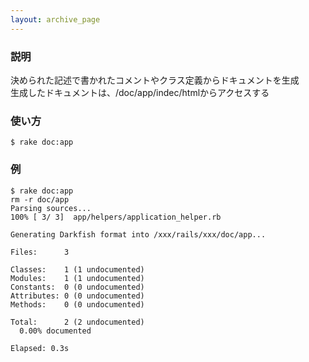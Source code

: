 ```yaml
---
layout: archive_page
---
```

### 説明
決められた記述で書かれたコメントやクラス定義からドキュメントを生成  
生成したドキュメントは、/doc/app/indec/htmlからアクセスする

### 使い方
    $ rake doc:app

### 例
    $ rake doc:app
    rm -r doc/app
    Parsing sources...
    100% [ 3/ 3]  app/helpers/application_helper.rb

    Generating Darkfish format into /xxx/rails/xxx/doc/app...

    Files:      3

    Classes:    1 (1 undocumented)
    Modules:    1 (1 undocumented)
    Constants:  0 (0 undocumented)
    Attributes: 0 (0 undocumented)
    Methods:    0 (0 undocumented)

    Total:      2 (2 undocumented)
      0.00% documented

    Elapsed: 0.3s